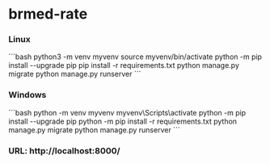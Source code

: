 # brmed-rate

### Linux
´´´bash
python3 -m venv myvenv
source myvenv/bin/activate
python -m pip install --upgrade pip
pip install -r requirements.txt
python manage.py migrate
python manage.py runserver
´´´

### Windows
´´´bash
python -m venv myvenv
myvenv\Scripts\activate
python -m pip install --upgrade pip
python -m pip install -r requirements.txt
python manage.py migrate
python manage.py runserver
´´´

### URL: http://localhost:8000/